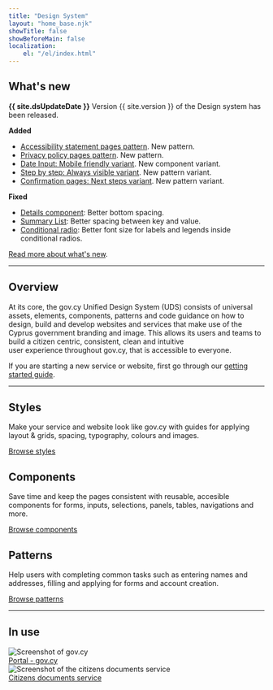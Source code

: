 ```yaml
---
title: "Design System"
layout: "home_base.njk"
showTitle: false
showBeforeMain: false
localization: 
    el: "/el/index.html"
---
```


## What's new

**{{ site.dsUpdateDate }}**
Version {{ site.version }} of the Design system has been released.

**Added**
- [Accessibility statement pages pattern](https://gov-cy.github.io/govcy-design-system-docs/patterns/accessibility_pages/). New pattern.
- [Privacy policy pages pattern](https://gov-cy.github.io/govcy-design-system-docs/patterns/privacy_policy_page/). New pattern.
- [Date Input: Mobile friendly variant](https://gov-cy.github.io/govcy-design-system-docs/components/date_input/#mobile-friendly-input). New component variant. 
- [Step by step: Always visible variant](https://gov-cy.github.io/govcy-design-system-docs/patterns/step_by_step_navigation/). New pattern variant. 
- [Confirmation pages: Next steps variant](https://gov-cy.github.io/govcy-design-system-docs/patterns/confirmation-pages/#next-steps). New pattern variant. 

**Fixed**
- [Details component](https://gov-cy.github.io/govcy-design-system-docs/components/details/): Better bottom spacing.
- [Summary List](https://gov-cy.github.io/govcy-design-system-docs/components/summary_list/): Better spacing between key and value.
- [Conditional radio](https://gov-cy.github.io/govcy-design-system-docs/components/radio/#conditional-radios-(revealing-a-question)): Better font size for labels and legends inside conditional radios.

[Read more about what's new](../whats-new).

<hr>

## Overview
At its core, the gov.cy Unified Design System (UDS) consists of universal assets, elements, components, patterns and code guidance on how to design, build and develop websites and services that make use of the Cyprus government branding and image. This allows its users and teams to build a citizen centric, consistent, clean and intuitive user experience throughout gov.cy, that is accessible to everyone. 

If you are starting a new service or website, first go through our [getting started guide](getting-started/).

<hr>
<div class="govcy-container govcy-py-3">
    <div class="govcy-row">
        <div class="govcy-col-md-4 govcy-my-2">
            <div class="govcy-bg-main-shade-3 govcy-p-7 govcy-d-flex govcy-flex-column govcy-h-100">
                <h2 class="govcy-pt-0">Styles</h2>
                <p class="govcy-flex-fill">Make your service and website look like gov.cy with guides for applying layout &amp; grids, spacing, typography, colours and images.</p>
                <div><a href="./styles/index.html">Browse styles</a></div>
            </div>
        </div>
        <div class="govcy-col-md-4 govcy-my-2">
            <div class="govcy-bg-main-shade-3 govcy-p-7 govcy-d-flex govcy-flex-column govcy-h-100">
                <h2 class="govcy-pt-0">Components</h2>
                <p class="govcy-flex-fill">Save time and keep the pages consistent with reusable, accesible components for forms, inputs, selections, panels, tables, navigations and more.</p>
                <div><a href="./components/index.html">Browse components</a></div>
            </div>
        </div>
        <div class="govcy-col-md-4 govcy-my-2">
            <div class="govcy-bg-main-shade-3 govcy-p-7 govcy-d-flex govcy-flex-column govcy-h-100">
                <h2 class="govcy-pt-0">Patterns</h2>
                <p class="govcy-flex-fill">Help users with completing common tasks such as entering names and addresses, filling and applying for forms and account creation.</p>
                <div><a href="./patterns/index.html">Browse patterns</a></div>
            </div>
        </div>
    </div>
</div>
<hr>
<section class="govcy-my-5">
    <div class="govcy-container">
        <h2>In use</h2>
        <div class="govcy-row govcy-row-cols-1 govcy-row-cols-md-2 govcy-row-cols-lg-3">
            <div class="col govcy-mb-4">
                <div>
                    <div class="govcy-bg-main-shade-3 govcy-p-3 govcy-mb-1">
                        <img src="./img/gov-cy-website.jpg" alt="Screenshot of gov.cy" class="w-100 govcy-m-0">
                    </div>
                    <div><a href="https://www.gov.cy" target="_blank">Portal - gov.cy</a></div>
                </div>
            </div>
            <div class="col govcy-mb-4">
                <div>
                    <div class="govcy-bg-main-shade-3 govcy-p-3 govcy-mb-1">
                        <img src="./img/citizen-docs-website.jpg" alt="Screenshot of the citizens documents service" class="w-100 govcy-m-0">
                    </div>
                    <div><a href="https://citizen-documents.service.gov.cy/" target="_blank">Citizens documents service</a></div>
                </div>
            </div>
        </div>
    </div>
</section>